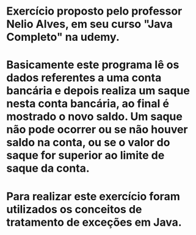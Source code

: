 # Exercício proposto pelo professor Nelio Alves, em seu curso "Java Completo" na udemy.

# Basicamente este programa lê os dados referentes a uma conta bancária e depois realiza um saque nesta conta bancária, ao final é mostrado o novo saldo. Um saque não pode ocorrer ou se não houver saldo na conta, ou se o valor do saque for superior ao limite de saque da conta.

# Para realizar este exercício foram utilizados os conceitos de tratamento de exceções em Java.
